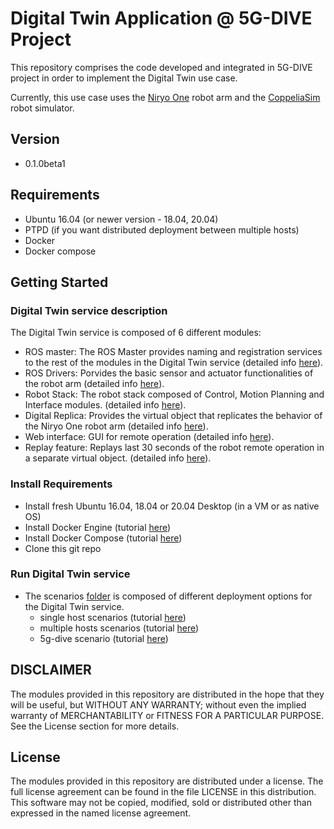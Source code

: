 # Digital Twin Application @ 5G-DIVE Project
This repository comprises the code developed and integrated in 5G-DIVE project
in order to implement the Digital Twin use case.

Currently, this use case uses the [Niryo One](https://niryo.com/niryo-one/)
robot arm and the [CoppeliaSim](https://www.coppeliarobotics.com/) robot
simulator.

## Version
 - 0.1.0beta1

## Requirements
 - Ubuntu 16.04 (or newer version - 18.04, 20.04)
 - PTPD (if you want distributed deployment between multiple hosts)
 - Docker
 - Docker compose

## Getting Started
 ### Digital Twin service description
 The Digital Twin service is composed of 6 different modules:
 - ROS master: The ROS Master provides naming and registration services to the rest of the modules in the Digital Twin service (detailed info [here](./digital-twin-service/ros-master/)).
 - ROS Drivers: Porvides the basic sensor and actuator functionalities of the robot arm (detailed info [here](./digital-twin-service/niryo-one-drivers/)).
 - Robot Stack: The robot stack composed of Control, Motion Planning and Interface modules. (detailed info [here](./digital-twin-service/niryo-one-stack/)).
 - Digital Replica: Provides the virtual object that replicates the behavior of the Niryo One robot arm (detailed info [here](./digital-twin-service/digital-replica/)).
 - Web interface: GUI for remote operation (detailed info [here](./digital-twin-service/web-interface/)).
 - Replay feature: Replays last 30 seconds of the robot remote operation in a separate virtual object. (detailed info [here](./digital-twin-service/replay-feature/)).
 ### Install Requirements
 - Install fresh Ubuntu 16.04, 18.04 or 20.04 Desktop (in a VM or as native OS)
 - Install Docker Engine (tutorial [here](https://docs.docker.com/engine/install/ubuntu/))
 - Install Docker Compose (tutorial [here](https://docs.docker.com/compose/install/))
 - Clone this git repo 
 
 ### Run Digital Twin service
 - The scenarios [folder](./scenarios/) is composed of different deployment options for the Digital Twin service.
    - single host scenarios (tutorial [here](./scenarios/single-host-scenario/))
    - multiple hosts scenarios (tutorial [here](./scenarios/multi-host-scenario/))
    - 5g-dive scenario (tutorial [here](./scenarios/5g-dive/))
 
## DISCLAIMER
The modules provided in this repository are distributed in the hope that they
will be useful, but WITHOUT ANY WARRANTY;
without even the implied warranty of MERCHANTABILITY
or FITNESS FOR A PARTICULAR PURPOSE.
See the License section for more details.

## License
The modules provided in this repository are distributed under a license.
The full license agreement can be found in the file LICENSE
in this distribution.
This software may not be copied, modified, sold or distributed other than
expressed in the named license agreement.
